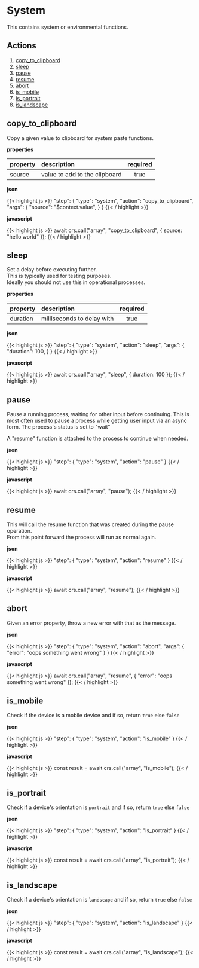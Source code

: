 # System

This contains system or environmental functions.  

## Actions

1. [copy_to_clipboard](#copy_to_clipboard)
2. [sleep](#sleep)
3. [pause](#pause)
4. [resume](#resume)
5. [abort](#abort)
6. [is_mobile](#is_mobile)
7. [is_portrait](#is_portrait)
8. [is_landscape](#is_landscape)

## copy_to_clipboard

Copy a given value to clipboard for system paste functions.

**properties**

| property | description                   | required |
|:---------|:------------------------------| :--------: |
| source   | value to add to the clipboard | true |

**json**

{{< highlight js >}}
"step": {
    "type": "system",
    "action": "copy_to_clipboard",
    "args": {
        "source": "$context.value",
    }
}
{{< / highlight >}}

**javascript**

{{< highlight js >}}
await crs.call("array", "copy_to_clipboard", { source: "hello world" });
{{< / highlight >}}

## sleep

Set a delay before executing further.  
This is typically used for testing purposes.  
Ideally you should not use this in operational processes.

**properties**

| property  | description                 | required |
|:----------|:----------------------------|:--------:|
| duration  | milliseconds to delay with  |   true   |

**json**

{{< highlight js >}}
"step": {
    "type": "system",
    "action": "sleep",
    "args": {
        "duration": 100,
    }
}
{{< / highlight >}}

**javascript**

{{< highlight js >}}
await crs.call("array", "sleep", { duration: 100 });
{{< / highlight >}}

## pause

Pause a running process, waiting for other input before continuing.
This is most often used to pause a process while getting user input via an async form.
The process's status is set to "wait"

A "resume" function is attached to the process to continue when needed.

**json**

{{< highlight js >}}
"step": {
    "type": "system",
    "action": "pause"
}
{{< / highlight >}}

**javascript**

{{< highlight js >}}
await crs.call("array", "pause");
{{< / highlight >}}

## resume

This will call the resume function that was created during the pause operation.  
From this point forward the process will run as normal again.

**json**

{{< highlight js >}}
"step": {
    "type": "system",
    "action": "resume"
}
{{< / highlight >}}

**javascript**

{{< highlight js >}}
await crs.call("array", "resume");
{{< / highlight >}}

## abort

Given an error property, throw a new error with that as the message.

**json**

{{< highlight js >}}
"step": {
    "type": "system",
    "action": "abort", 
    "args": {
        "error": "oops something went wrong"
    }
}
{{< / highlight >}}

**javascript**

{{< highlight js >}}
await crs.call("array", "resume", { "error": "oops something went wrong" });
{{< / highlight >}}

## is_mobile

Check if the device is a mobile device and if so, return `true` else `false`

**json**

{{< highlight js >}}
"step": {
    "type": "system",
    "action": "is_mobile"
}
{{< / highlight >}}

**javascript**

{{< highlight js >}}
const result = await crs.call("array", "is_mobile");
{{< / highlight >}}

## is_portrait

Check if a device's orientation is `portrait` and if so, return `true` else `false`

**json**

{{< highlight js >}}
"step": {
    "type": "system",
    "action": "is_portrait"
}
{{< / highlight >}}

**javascript**

{{< highlight js >}}
const result = await crs.call("array", "is_portrait");
{{< / highlight >}}

## is_landscape

Check if a device's orientation is `landscape` and if so, return `true` else `false`

**json**

{{< highlight js >}}
"step": {
    "type": "system",
    "action": "is_landscape"
}
{{< / highlight >}}

**javascript**

{{< highlight js >}}
const result = await crs.call("array", "is_landscape");
{{< / highlight >}}

